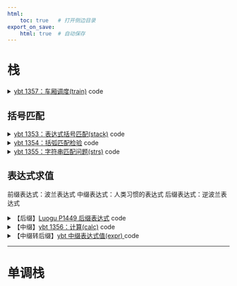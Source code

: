 ```yaml
---
html:
    toc: true   # 打开侧边目录
export_on_save:
    html: true  # 自动保存
---
```



# 栈


<details><summary><a href="http://ybt.ssoier.cn:8088/problem_show.php?pid=1357" target="_blank">ybt 1357：车厢调度(train)</a> code</summary>

```cpp
#include <iostream>
#include <stack>
using namespace std;

const int N = 1e3 + 10;

int a[N];
stack<int> C;

int main() {
    int n; cin >> n;
    for (int i = 1; i <= n; i++) scanf("%d", a + i);

    for (int i = 1, j = 1; j <= n; j++) {
        C.push(j);
        while (C.size() && a[i] == C.top()) {
            C.pop();
            i++;
        }
    }

    if (C.size() == 0)
        cout << "YES";
    else
        cout << "NO";

    return 0;
}
```
</details>



## 括号匹配

<details><summary><a href="http://ybt.ssoier.cn:8088/problem_show.php?pid=1353" target="_blank">ybt 1353：表达式括号匹配(stack)</a> code</summary>

```cpp
#include <iostream>
#include <string>
#include <stack>
using namespace std;

const int N=1;

string s;

stack<char> stk;

int main(){
    getline(cin, s);

    for(auto c: s){
        if(c=='(') stk.push('a');
        if(c==')'){
            if(stk.size())   
                stk.pop();
            else{
                cout<<"NO";
                return 0;
            }
        }
    }
    if(stk.size()==0) cout<<"YES";
    else cout<<"NO";
    return 0;
}
```
</details>


<details><summary><a href="http://ybt.ssoier.cn:8088/problem_show.php?pid=1354" target="_blank">ybt 1354：括弧匹配检验</a> code</summary>

```cpp
#include <iostream>
#include <string>
#include <stack>
using namespace std;

const int N=1;

string s;

stack<char> stk;

int main(){
    getline(cin, s);

    for(auto c: s){
        if(c=='(') stk.push('(');
        if(c=='[') stk.push('[');
        
        if(c==')'){
            if(stk.size() && stk.top()=='(')   
                stk.pop();
            else{
                cout<<"Wrong";
                return 0;
            }
        }
        if(c==']'){
            if(stk.size() && stk.top()=='[')   
                stk.pop();
            else{
                cout<<"Wrong";
                return 0;
            }
        }
    }

    if(stk.size()==0) cout<<"OK";
    else cout<<"Wrong";
    return 0;
}
```
</details>

<details><summary><a href="http://ybt.ssoier.cn:8088/problem_show.php?pid=1355" target="_blank">ybt 1355：字符串匹配问题(strs)</a> code</summary>

```cpp
#include <iostream>
#include <string>
#include <stack>
using namespace std;

const int N=1;

string solve(){
    string s;
    stack<int> stk;

    getline(cin, s);

    for(auto c: s){
        if(c=='<'){
            if(stk.size()==0 || stk.top()>=1)
                stk.push(1);
            else
                return "NO";
        }

        if(c=='('){
            if(stk.size()==0 || stk.top()>=2)
                stk.push(2);
            else
                return "NO";
        }

        if(c=='['){
            if(stk.size()==0 || stk.top()>=3)
                stk.push(3);
            else
                return "NO";
        }

        if(c=='{'){
            if(stk.size()==0 || stk.top()>=4)
                stk.push(4);
            else
                return "NO";
        }

        if(c=='>'){
            if(stk.size() && stk.top()==1)
                stk.pop();
            else
                return "NO";
        }

        if(c==')'){
            if(stk.size() && stk.top()==2)
                stk.pop();
            else
                return "NO";
        }

        if(c==']'){
            if(stk.size() && stk.top()==3)
                stk.pop();
            else
                return "NO";
        }

        if(c=='}'){
            if(stk.size() && stk.top()==4)
                stk.pop();
            else
                return "NO";
        }
    }

    if(stk.size()==0)
        return "YES";
    else
        return "NO";
}

int main(){
    int T; cin>>T; getchar();
    while(T--) cout<<solve()<<"\n";
    return 0;
}
```
</details>

## 表达式求值

前缀表达式：波兰表达式
中缀表达式：人类习惯的表达式
后缀表达式：逆波兰表达式

<details><summary>【后缀】<a href="https://www.luogu.com.cn/problem/P1449" target="_blank">Luogu P1449 后缀表达式</a> code</summary>

```cpp
#include <iostream>
#include <stack>
#include <cstring>
using namespace std;

string postfix(string s){
    stack<int> num; // 存储数字
    bool flg = 0;   // 是否为数字

	for(auto c: s)
	if(c>='0' && c<='9'){
		if(flg)
			num.top() = num.top() * 10 + c-'0';
		else
			num.push(c-'0');
		
        flg=1;
	}
	else if(c=='+' || c=='-' || c=='*' || c=='/'){
		int y = num.top(); num.pop();
		int x = num.top(); num.pop();

		if(c == '+') num.push(x+y);
		if(c == '-') num.push(x-y);
		if(c == '*') num.push(x*y);
		if(c == '/') num.push(x/y);
		flg=0;
	}
	else
		flg=0;

	return to_string(num.top());
}

int main(){
    string s; cin>>s;
    cout<<postfix(s)<<endl;
    return 0;
}
```
</details>

<details><summary>【中缀】<a href="http://ybt.ssoier.cn:8088/problem_show.php?pid=1356" target="_blank">ybt 1356：计算(calc)</a> code</summary>

```cpp
#include <iostream>
#include <cstring>
#include <stack>
#include <cmath>
using namespace std;

stack<int> num;     // 操作数
stack<char> sig;    // 操作符

int infix_level(char a){
    if(a == '^') return 3;
    if(a == '*' || a == '/') return 2;
    if(a == '+' || a == '-') return 1;
    return 0;   // 括号
}

void infix_calc(){
    int b = num.top(); num.pop();
    int a = num.top(); num.pop(); 
    if(sig.top() == '+') num.push(a+b); 
    if(sig.top() == '-') num.push(a-b); 
    if(sig.top() == '*') num.push(a*b); 
    if(sig.top() == '/') num.push(a/b); 
    if(sig.top() == '^') num.push(pow(a, b)); 
    sig.pop();
}

string infix(string s){
    int x=0;    // 临时存储数字
    bool flg=0; // 是否是数字

    for(auto c: s)
    if(c>='0' && c<='9'){
        x = x*10 + c-'0';
        flg=1;
    }else{
        if(flg){
            num.push(x);
            x=0;
            flg=0;
        }   // 数字入栈
        if(c=='('){
            sig.push(c);
            continue;
        }   // 左括号入栈
        if(c==')'){
            while(sig.top()!='(') 
                infix_calc();
            sig.pop();
            continue;
        }   // 右括号, 一直计算到左括号
        
        // 此时c是运算符, 且有运算级更低的, 形如 (a*b+)
        while(sig.size() && infix_level(sig.top()) >= infix_level(c)) 
            infix_calc();
        sig.push(c);
    }
    // 最后一个数字
    if(flg) num.push(x);
    // 最后一个运算符
    while(sig.size()) infix_calc(); 
    return to_string(num.top());
}

int main(){
    string s;
    cin>>s;
    cout<<infix(s);
}
```
</details>


<details><summary>【中缀转后缀】<a href="http://ybt.ssoier.cn:8088/problem_show.php?pid=1358" target="_blank">ybt 中缀表达式值(expr)
</a> code</summary>

```cpp

```
</details>


---

# 单调栈

